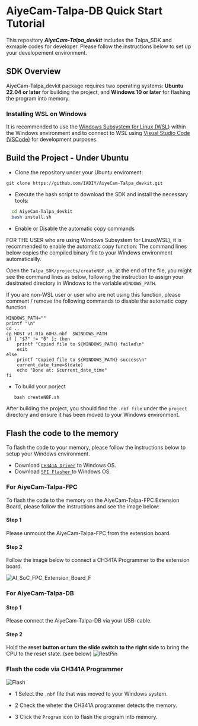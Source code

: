 # AiyeCam-Talpa-DB Quick Start Tutorial


This repository ***AiyeCam-Talpa_devkit*** includes the Talpa_SDK and exmaple codes for developer. Please follow the instructions below to set up your developement environment.
## SDK Overview

AiyeCam-Talpa_devkit package requires two operating systems: **Ubuntu 22.04 or later** for building the project, and **Windows 10 or later** for flashing the program into memory.

### Installing WSL on Windows
It is recommended to use the [Windows Subsystem for Linux (WSL)](https://www.microsoft.com/store/productId/9PDXGNCFSCZV?ocid=pdpshare) within the Windows environment and to connect to WSL using [Visual Studio Code (VSCode)](https://code.visualstudio.com/) for development purposes.


## Build the Project - Under Ubuntu

- Clone the repository under your Ubuntu enviroment:
```
git clone https://github.com/IADIY/AiyeCam-Talpa_devkit.git
```

- Execute the bash script to download the SDK and install the necessary tools:
 ```bash
   cd AiyeCam-Talpa_devkit
   bash install.sh
```

- Enable or Disable the automatic copy commands

FOR THE USER who are using Windows Subsystem for Linux(WSL), it is recommended to enable the automatic copy function:
The command lines below copies the compiled binary file to your Windows environment automaticallly.

Open the `Talpa_SDK/projects/createNBF.sh`, at the end of the file, you might see the command lines as below, following the instruction to assign your desitnated directory in Windows to the variable `WINDOWS_PATH`.

If you are non-WSL user or user who are not using this function, please comment / remove the following commands to disable the automatic copy function.
```
WINDOWS_PATH=""
printf "\n"
cd ..
cp HOST_v1.01a_60Hz.nbf  $WINDOWS_PATH
if [ "$?" != "0" ]; then
    printf "Copied file to ${WINDOWS_PATH} failed\n"
    exit
else
    printf "Copied file to ${WINDOWS_PATH} success\n"
    current_date_time=$(date)
    echo "Done at: $current_date_time"
fi
```

- To build your porject
```
   bash createNBF.sh
```
After building the project, you should find the ```.nbf file``` under the ```project``` directory and ensure it has been moved to your Windows environment.

## Flash the code to the memory
To flash the code to your memory, please follow the instructions below to setup your Windows environment.
- Download [`CH341A Driver`](https://www.iadiy.com/image/catalog/IADIY/products/camera-module/ai-camera-module/Download/CH341A_Driver_Win.zip) to Windows OS.
- Download [`SPI Flasher` ](https://www.iadiy.com/image/catalog/IADIY/products/camera-module/ai-camera-module/Download/CH341A_Programmer.zip) to Windows OS.

### For AiyeCam-Talpa-FPC
To flash the code to the memory on the AiyeCam-Talpa-FPC Extension Board, please follow the instructions and see the image below:

#### Step 1
Please unmount the AiyeCam-Talpa-FPC from the extension board.

#### Step 2
Follow the image below to connect a CH341A Programmer to the extension board.

![AI_SoC_FPC_Extension_Board_F](https://github.com/user-attachments/assets/88bdcff4-4811-4671-adcc-ddd691aeb6cd)

### For AiyeCam-Talpa-DB
#### Step 1
Please connect the AiyeCam-Talpa-DB via your USB-cable. 

#### Step 2
Hold the **reset button or turn the slide switch to the right side** to bring the CPU to the reset state. (see below) 
![RestPin](https://github.com/user-attachments/assets/1be7dc14-dc97-409c-a7fb-297c2baa9f57)

### Flash the code via CH341A Programmer
![Flash](https://github.com/user-attachments/assets/77ded1a3-bc78-4331-8e7a-b5de0db18c84)
- 1 Select the `.nbf` file that was moved to your Windows system.

- 2 Check the wheter the CH341A programmer detects the memory.

- 3 Click the `Program` icon to flash the program into memory.



